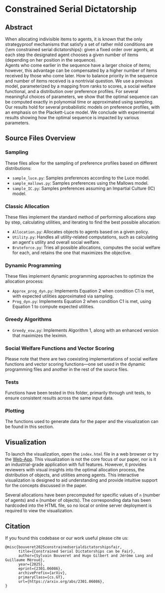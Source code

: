 # Constrained Serial Dictatorship

## Abstract

When allocating indivisible items to agents, it is known that the only strategyproof mechanisms that satisfy a set of rather mild conditions are {\em constrained serial dictatorships}: given a fixed order over agents, at each step the designated agent chooses a given number of items (depending on her position in the sequence).  
Agents who come earlier in the sequence have a larger choice of items; however, this advantage can be compensated by a higher number of items received by those who come later. How to balance priority in the sequence and number of items received is a nontrivial question. 
We use a previous model, parameterized by a mapping from ranks to scores, a social welfare functional, and a distribution over preference profiles. For several meaningful choices of parameters, we show that the optimal sequence can be computed exactly in polynomial time  or approximated using sampling.  
Our results hold for several probabilistic models on preference profiles, with an emphasis on the Plackett-Luce model. 
We conclude with experimental results showing how the optimal sequence is impacted by various parameters.

## Source Files Overview

### Sampling

These files allow for the sampling of preference profiles based on different distributions:

- `sample_luce.py`: Samples preferences according to the Luce model.
- `sample_mallows.py`: Samples preferences using the Mallows model.
- `sample_IC.py`: Samples preferences assuming an Impartial Culture (IC) model.

### Classic Allocation

These files implement the standard method of performing allocations step by step, calculating utilities, and iterating to find the best possible allocation:

- `Allocation.py`: Allocates objects to agents based on a given policy.
- `Utility.py`: Handles all utility-related computations, such as calculating an agent's utility and overall social welfare.
- `Bruteforce.py`: Tries all possible allocations, computes the social welfare for each, and retains the one that maximizes the objective.

### Dynamic Programming

These files implement dynamic programming approaches to optimize the allocation process:

- `Approx_prog_dyn.py`: Implements Equation 2 when condition C1 is met, with expected utilities approximated via sampling.
- `Prog_dyn.py`: Implements Equation 2 when condition C1 is met, using Equation 1 to compute expected utilities.

### Greedy Algorithms

- `Greedy_esw.py`: Implements Algorithm 1, along with an enhanced version that maximizes the leximin.

### Social Welfare Functions and Vector Scoring

Please note that there are two coexisting implementations of social welfare functions and vector scoring functions—one set used in the dynamic programming files and another in the rest of the source files.

### Tests

Functions have been tested in this folder, primarily through unit tests, to ensure consistent results across the same input data.

### Plotting

The functions used to generate data for the paper and the visualization can be found in this section.

## Visualization

To launch the visualization, open the `index.html` file in a web browser or try the [Web-App](https://guillaumemeroue.github.io/IJCAI25/index.html). This visualization is not the core focus of our paper, nor is it an industrial-grade application with full features. However, it provides reviewers with visual insights into the optimal allocation process, the distribution of objects, and utilities among agents. This interactive visualization is designed to aid understanding and provide intuitive support for the concepts discussed in the paper.

Several allocations have been precomputed for specific values of `n` (number of agents) and `m` (number of objects). The corresponding data has been hardcoded into the HTML file, so no local or online server deployment is required to view the visualization.


## Citation

If you found this codebase or our work useful please cite us:

```
@misc{bouveret2025constrainedserialdictatorshipsfair,
      title={Constrained Serial Dictatorships can be Fair}, 
      author={Sylvain Bouveret and Hugo Gilbert and Jérôme Lang and Guillaume Méroué},
      year={2025},
      eprint={2301.06086},
      archivePrefix={arXiv},
      primaryClass={cs.GT},
      url={https://arxiv.org/abs/2301.06086}, 
}

```
